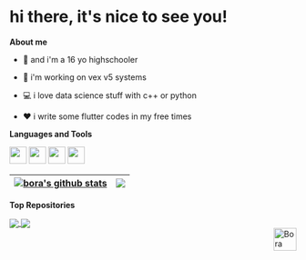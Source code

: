 # hi there, it's nice to see you!

**About me**

- 🌱 and i'm a 16 yo highschooler

- 🤖 i'm working on vex v5 systems

- 💻 i love data science stuff with c++ or python
 
- ❤️ i write some flutter codes in my free times




**Languages and Tools**  

<code><img height="30" src="https://raw.githubusercontent.com/isocpp/logos/master/cpp_logo.png"></code>
<code><img height="30" src="https://upload.wikimedia.org/wikipedia/commons/c/c3/Python-logo-notext.svg"></code>
<code><img height="30" src="https://seeklogo.com/images/F/flutter-logo-5086DD11C5-seeklogo.com.png"></code>
<code><img height="30" src="https://upload.wikimedia.org/wikipedia/commons/7/7e/Dart-logo.png"></code>


| <a href="https://github.com/bora399/github-readme-stats"><img align="center" src="https://github-readme-stats.vercel.app/api?username=bora399&show_icons=true&include_all_commits=true&theme=buefy&hide_border=true" alt="bora's github stats" /></a> | <a href="https://github.com/bora399/github-readme-stats"><img align="center" src="https://github-readme-stats.vercel.app/api/top-langs/?username=bora399&layout=compact&theme=buefy&hide_border=true" /></a> |
| ------------- | ------------- |

**Top Repositories**

<a href="https://github.com/bora399/Fitness-Center">
  <img align="center" src="https://github-readme-stats.vercel.app/api/pin/?username=bora399&repo=Fitness-Center&theme=buefy" />
</a>
<a href="https://github.com/bora399/vex-basics">
  <img align="center" src="https://github-readme-stats.vercel.app/api/pin/?username=bora399&repo=vex-basics&theme=buefy" />
</a>

<br />

<a href="https://instagram.com/borasaltik">
  <img align="right" alt="Bora Saltık | Instagram" width="40px" src="https://upload.wikimedia.org/wikipedia/commons/e/e7/Instagram_logo_2016.svg" />
</a>
